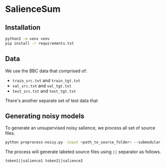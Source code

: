 # SalienceSum

## Installation
```bash
python3 -m venv venv
pip install -r requirements.txt
```

## Data
We use the BBC data that comprised of: 
- `train_src.txt` and `train_tgt.txt`
- `val_src.txt` and `val_tgt.txt`
- `test_src.txt` and `test_tgt.txt`

There's another separate set of test data that

## Generating noisy models
To generate an unsupervised noisy salience, we process all set of source files.

```bash
python preprocess-noisy.py -input <path_to_source_folder> --submodular --NER --textrank --compression -max-words 30
```

The process will generate labeled source files using `||` separator as follows.

```text
token1||salience1 token2||salience2
```

